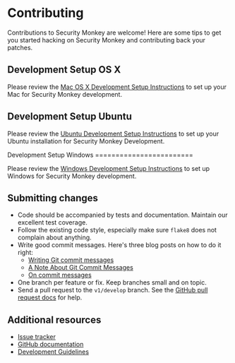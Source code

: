 Contributing
============

Contributions to Security Monkey are welcome! Here are some tips to get you started hacking on Security Monkey and contributing back your patches.

Development Setup OS X
----------------------

Please review the [Mac OS X Development Setup Instructions](dev_setup_osx.md) to set up your Mac for Security Monkey development.

Development Setup Ubuntu
------------------------

Please review the [Ubuntu Development Setup Instructions](dev_setup_ubuntu.md) to set up your Ubuntu installation for Security Monkey Development.

Development Setup Windows ========================

Please review the [Windows Development Setup Instructions](dev_setup_windows.md) to set up Windows for Security Monkey development.

Submitting changes
------------------

-   Code should be accompanied by tests and documentation. Maintain our excellent test coverage.
-   Follow the existing code style, especially make sure `flake8` does not complain about anything.
-   Write good commit messages. Here's three blog posts on how to do it right:
    -   [Writing Git commit messages](http://365git.tumblr.com/post/3308646748/writing-git-commit-messages)
    -   [A Note About Git Commit Messages](http://tbaggery.com/2008/04/19/a-note-about-git-commit-messages.html)
    -   [On commit messages](http://who-t.blogspot.ch/2009/12/on-commit-messages.html)
-   One branch per feature or fix. Keep branches small and on topic.
-   Send a pull request to the `v1/develop` branch. See the [GitHub pull request docs](https://help.github.com/articles/using-pull-requests) for help.

Additional resources
--------------------

-   [Issue tracker](https://github.com/netflix/security_monkey/issues)
-   [GitHub documentation](https://help.github.com/)
-   [Development Guidelines](development.md)


